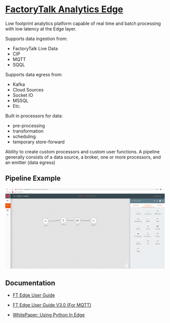 
# [FactoryTalk Analytics Edge](https://www.rockwellautomation.com/en_NA/products/analytics/overview.page?pagetitle=FactoryTalk-Analytics-Platform&docid=c76b03a6a882d1802d961e37d1f00bb4)


Low footprint analytics platform capable of real time and batch processing with low latency at the Edge layer.

Supports data ingestion from:
- FactoryTalk Live Data
- CIP
- MQTT
- SQQL

Supports data egress from:
- Kafka
- Cloud Sources
- Socket IO
- MSSQL
- Etc.

Built in processors for data:
- pre-processing
- transformation
- scheduling
- temporary store-forward

Ability to create custom processors and custom user functions.
A pipeline generally consists of a data source, a broker, one or more processors, and an emitter (data egress)

## Pipeline Example
![Pipeline](pipeline.png)

## Documentation
- [FT Edge User Guide](Edge_User_Guide.pdf)

- [FT Edge User Guide V3.0 (For MQTT)](Edge_User_Guide_3.0.pdf)

- [WhitePaper: Using Python In Edge](Python_in_Edge.pdf)